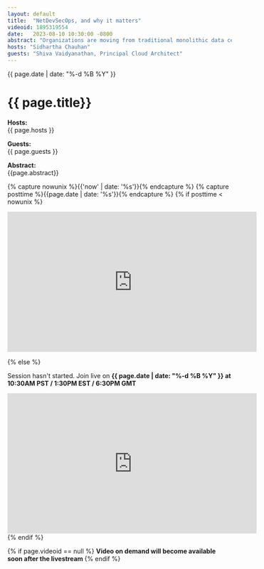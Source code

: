 ```yaml
---
layout: default
title:  "NetDevSecOps, and why it matters"
videoid: 1895319554
date:   2023-08-10 10:30:00 -0800
abstract: "Organizations are moving from traditional monolithic data center networks to an agile application programming interface (API)-driven cloud network. As a result, customers are looking for a secure and automated way to make changes to their cloud network infrastructure. In this session we will cover the modern practices of NetDevSecOps in AWS and how it will benefit organizations to build, configure and manage networks. You will see a live demo on how to inject network security and compliance as part of CI/CD pipelines and perform automated vulnerability management in networking at scale. You will leave this session understanding how to confidently release changes to your network infrastructure while maintaining the highest levels of security, auditing and compliance."
hosts: "Sidhartha Chauhan"
guests: "Shiva Vaidyanathan, Principal Cloud Architect"
---
```

{{ page.date | date: "%-d %B %Y" }}

<h1> {{ page.title}} </h1>

<p><b> Hosts: </b> <br> {{ page.hosts }}  </p>
<p><b> Guests: </b> <br> {{ page.guests }}  </p>
<p> <b> Abstract: </b> <br> {{page.abstract}} </p>



{% capture nowunix %}{{'now' | date: '%s'}}{% endcapture %}
{% capture posttime %}{{page.date | date: '%s'}}{% endcapture %}
{% if posttime < nowunix %}   
<div class="video-container">
    <iframe src="https://player.twitch.tv/?video={{ page.videoid }}&parent=www.theroutingloop.net&parent=127.0.0.1&autoplay=false" height="315" width="560" allowfullscreen="" frameborder="0">
    </iframe>
</div>
 
{% else %}
<p>Session hasn't started. Join live on <b>{{ page.date | date: "%-d %B %Y" }} at 10:30AM PST / 1:30PM EST / 6:30PM GMT  </b><p>
<div class="video-container">
    <iframe src="https://player.twitch.tv/?channel=aws&parent=www.theroutingloop.net&parent=127.0.0.1&autoplay=false" height="315" width="560" allowfullscreen="" frameborder="0">
    </iframe>
</div>
{% endif %}


{% if page.videoid == null %}
<b> Video on demand will become available soon after the livestream </b>
{% endif %}
